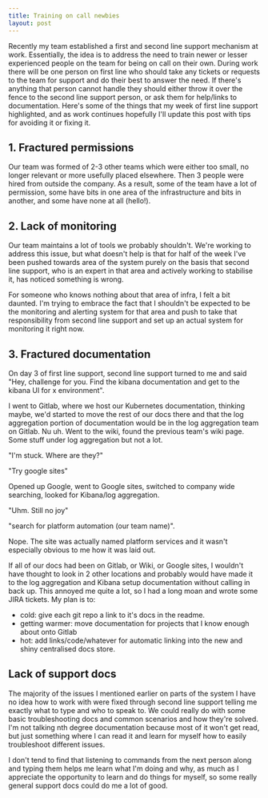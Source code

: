 ```yaml
---
title: Training on call newbies
layout: post
---
```

Recently my team established a first and second line support mechanism at work. Essentially, the idea is to address the need to train newer or lesser experienced people on the team for being on call on their own.
During work there will be one person on first line who should take any tickets or requests to the team for support and do their best to answer the need. If there's anything that person cannot handle they should either throw it over the fence to the second line support person, or ask them for help/links to documentation.
Here's some of the things that my week of first line support highlighted, and as work continues hopefully I'll update this post with tips for avoiding it or fixing it.

## 1. Fractured permissions
Our team was formed of 2-3 other teams which were either too small, no longer relevant or more usefully placed elsewhere. Then 3 people were hired from outside the company. As a result, some of the team have a lot of permission, some have bits in one area of the infrastructure and bits in another, and some have none at all (hello!).

## 2. Lack of monitoring
Our team maintains a lot of tools we probably shouldn't. We're working to address this issue, but what doesn't help is that for half of the week I've been pushed towards area of the system purely on the basis that second line support, who is an expert in that area and actively working to stabilise it, has noticed something is wrong.

For someone who knows nothing about that area of infra, I felt a bit daunted. I'm trying to embrace the fact that I shouldn't be expected to be the monitoring and alerting system for that area and push to take that responsibility from second line support and set up an actual system for monitoring it right now.

## 3. Fractured documentation
On day 3 of first line support, second line support turned to me and said "Hey, challenge for you. Find the kibana documentation and get to the kibana UI for x environment".

I went to Gitlab, where we host our Kubernetes documentation, thinking maybe, we'd started to move the rest of our docs there and that the log aggregation portion of documentation would be in the log aggregation team on Gitlab. Nu uh.
Went to the wiki, found the previous team's wiki page. Some stuff under log aggregation but not a lot.

"I'm stuck. Where are they?"

"Try google sites"

Opened up Google, went to Google sites, switched to company wide searching, looked for Kibana/log aggregation.

"Uhm. Still no joy"

"search for platform automation (our team name)".

Nope. The site was actually named platform services and it wasn't especially obvious to me how it was laid out.

If all of our docs had been on Gitlab, or Wiki, or Google sites, I wouldn't have thought to look in 2 other locations and probably would have made it to the log aggregation and Kibana setup documentation without calling in back up.
This annoyed me quite a lot, so I had a long moan and wrote some JIRA tickets. My plan is to:

- cold: give each git repo a link to it's docs in the readme.
- getting warmer: move documentation for projects that I know enough about onto Gitlab
- hot: add links/code/whatever for automatic linking into the new and shiny centralised docs store.

## Lack of support docs
The majority of the issues I mentioned earlier on parts of the system I have no idea how to work with were fixed through second line support telling me exactly what to type and who to speak to. We could really do with some basic troubleshooting docs and common scenarios and how they're solved. I'm not talking nth degree documentation because most of it won't get read, but just something where I can read it and learn for myself how to easily troubleshoot different issues. 

I don't tend to find that listening to commands from the next person along and typing them helps me learn what I'm doing and why, as much as I appreciate the opportunity to learn and do things for myself, so some really general support docs could do me a lot of good.
